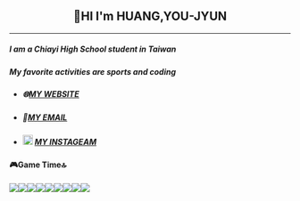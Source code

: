 ## <center>👋HI I'm HUANG,YOU-JYUN</center>

------
##### I am a Chiayi High School student in Taiwan
##### My favorite activities are sports and coding
- ##### 🌐[MY WEBSITE](https://sites.google.com/view/hyjdevelop-charlie960906/%E9%A6%96%E9%A0%81)
- ##### 📩[MY EMAIL](mailto:charlie960906@gmail.com)
- ##### <img height="18" width="18" src="https://cdn.jsdelivr.net/npm/simple-icons@v11/icons/instagram.svg" /> [MY INSTAGEAM](https://www.instagram.com/hyjcharlie960906/?hl=zh-tw)



#### 🎮Game Time🔝
<img src="https://img.shields.io/badge/Counter_Strike-000000?style=for-the-badge&logo=counter-strike&logoColor=white" /><img src="https://img.shields.io/badge/Epic%20Games-313131?style=for-the-badge&logo=Epic%20Games&logoColor=white" /><img src="https://img.shields.io/badge/Riot_Games-D32936?style=for-the-badge&logo=riot-games&logoColor=white" /><img src="https://img.shields.io/badge/Steam-000000?style=for-the-badge&logo=steam&logoColor=white" /><img src="https://img.shields.io/badge/Republic%20of%20Gamers-FF0029?style=for-the-badge&logo=Republic%20of%20Gamers&logoColor=white" /><img src="https://img.shields.io/badge/Xbox-107C10?style=for-the-badge&logo=xbox&logoColor=white" /><img src="https://img.shields.io/badge/Valorant-fa4454?style=for-the-badge&logo=valorant&logoColor=white" /><img src="https://img.shields.io/badge/PlayStation-003791?style=for-the-badge&logo=playstation&logoColor=white" /><img src="https://img.shields.io/badge/Nintendo_Switch-E60012?style=for-the-badge&logo=nintendo-switch&logoColor=white" />


